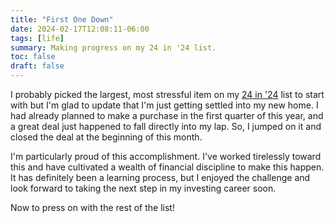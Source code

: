 ```yaml
---
title: "First One Down"
date: 2024-02-17T12:08:11-06:00
tags: [life]
summary: Making progress on my 24 in '24 list.
toc: false
draft: false
---
```


I probably picked the largest, most stressful item on my [24 in '24](/24-in-24) list to start with but I'm glad to update that I'm just getting settled into my new home. I had already planned to make a purchase in the first quarter of this year, and a great deal just happened to fall directly into my lap. So, I jumped on it and closed the deal at the beginning of this month.

I'm particularly proud of this accomplishment. I've worked tirelessly toward this and have cultivated a wealth of financial discipline to make this happen. It has definitely been a learning process, but I enjoyed the challenge and look forward to taking the next step in my investing career soon.

Now to press on with the rest of the list!